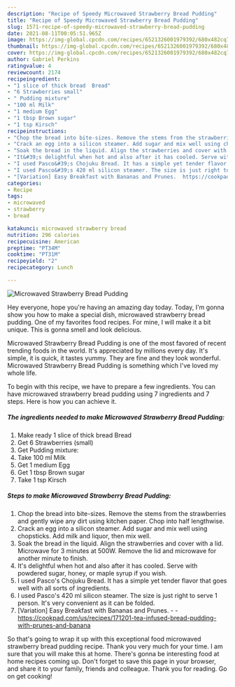 ```yaml
---
description: "Recipe of Speedy Microwaved Strawberry Bread Pudding"
title: "Recipe of Speedy Microwaved Strawberry Bread Pudding"
slug: 1571-recipe-of-speedy-microwaved-strawberry-bread-pudding
date: 2021-08-11T00:05:51.965Z
image: https://img-global.cpcdn.com/recipes/6521326001979392/680x482cq70/microwaved-strawberry-bread-pudding-recipe-main-photo.jpg
thumbnail: https://img-global.cpcdn.com/recipes/6521326001979392/680x482cq70/microwaved-strawberry-bread-pudding-recipe-main-photo.jpg
cover: https://img-global.cpcdn.com/recipes/6521326001979392/680x482cq70/microwaved-strawberry-bread-pudding-recipe-main-photo.jpg
author: Gabriel Perkins
ratingvalue: 4
reviewcount: 2174
recipeingredient:
- "1 slice of thick bread  Bread"
- "6 Strawberries small"
- " Pudding mixture"
- "100 ml Milk"
- "1 medium Egg"
- "1 tbsp Brown sugar"
- "1 tsp Kirsch"
recipeinstructions:
- "Chop the bread into bite-sizes. Remove the stems from the strawberries and gently wipe any dirt using kitchen paper. Chop into half lengthwise."
- "Crack an egg into a silicon steamer. Add sugar and mix well using chopsticks. Add milk and liquor, then mix well."
- "Soak the bread in the liquid. Align the strawberries and cover with a lid. Microwave for 3 minutes at 500W. Remove the lid and microwave for another minute to finish."
- "It&#39;s delightful when hot and also after it has cooled. Serve with powdered sugar, honey, or maple syrup if you wish."
- "I used Pasco&#39;s Chojuku Bread. It has a simple yet tender flavor that goes well with all sorts of ingredients."
- "I used Pasco&#39;s 420 ml silicon steamer. The size is just right to serve 1 person. It&#39;s very convenient as it can be folded."
- "[Variation] Easy Breakfast with Bananas and Prunes.  https://cookpad.com/us/recipes/171201-tea-infused-bread-pudding-with-prunes-and-banana"
categories:
- Recipe
tags:
- microwaved
- strawberry
- bread

katakunci: microwaved strawberry bread 
nutrition: 296 calories
recipecuisine: American
preptime: "PT34M"
cooktime: "PT31M"
recipeyield: "2"
recipecategory: Lunch

---
```



![Microwaved Strawberry Bread Pudding](https://img-global.cpcdn.com/recipes/6521326001979392/680x482cq70/microwaved-strawberry-bread-pudding-recipe-main-photo.jpg)

Hey everyone, hope you're having an amazing day today. Today, I'm gonna show you how to make a special dish, microwaved strawberry bread pudding. One of my favorites food recipes. For mine, I will make it a bit unique. This is gonna smell and look delicious.



Microwaved Strawberry Bread Pudding is one of the most favored of recent trending foods in the world. It's appreciated by millions every day. It's simple, it is quick, it tastes yummy. They are fine and they look wonderful. Microwaved Strawberry Bread Pudding is something which I've loved my whole life.


To begin with this recipe, we have to prepare a few ingredients. You can have microwaved strawberry bread pudding using 7 ingredients and 7 steps. Here is how you can achieve it.

<!--inarticleads1-->

##### The ingredients needed to make Microwaved Strawberry Bread Pudding:

1. Make ready 1 slice of thick bread  Bread
1. Get 6 Strawberries (small)
1. Get  Pudding mixture:
1. Take 100 ml Milk
1. Get 1 medium Egg
1. Get 1 tbsp Brown sugar
1. Take 1 tsp Kirsch




<!--inarticleads2-->

##### Steps to make Microwaved Strawberry Bread Pudding:

1. Chop the bread into bite-sizes. Remove the stems from the strawberries and gently wipe any dirt using kitchen paper. Chop into half lengthwise.
1. Crack an egg into a silicon steamer. Add sugar and mix well using chopsticks. Add milk and liquor, then mix well.
1. Soak the bread in the liquid. Align the strawberries and cover with a lid. Microwave for 3 minutes at 500W. Remove the lid and microwave for another minute to finish.
1. It&#39;s delightful when hot and also after it has cooled. Serve with powdered sugar, honey, or maple syrup if you wish.
1. I used Pasco&#39;s Chojuku Bread. It has a simple yet tender flavor that goes well with all sorts of ingredients.
1. I used Pasco&#39;s 420 ml silicon steamer. The size is just right to serve 1 person. It&#39;s very convenient as it can be folded.
1. [Variation] Easy Breakfast with Bananas and Prunes. -  - https://cookpad.com/us/recipes/171201-tea-infused-bread-pudding-with-prunes-and-banana




So that's going to wrap it up with this exceptional food microwaved strawberry bread pudding recipe. Thank you very much for your time. I am sure that you will make this at home. There's gonna be interesting food at home recipes coming up. Don't forget to save this page in your browser, and share it to your family, friends and colleague. Thank you for reading. Go on get cooking!
